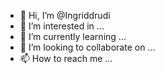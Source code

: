 - 👋 Hi, I’m @Ingriddrudi
- 👀 I’m interested in ...
- 🌱 I’m currently learning ...
- 💞️ I’m looking to collaborate on ...
- 📫 How to reach me ...

<!---
Ingriddrudi/Ingriddrudi is a ✨ special ✨ repository because its `README.md` (this file) appears on your GitHub profile.
You can click the Preview link to take a look at your changes.
--->
